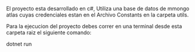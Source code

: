 El proyecto esta desarrollado en c#, Utiliza una base de datos de mmongo atlas cuyas credenciales estan en el Archivo Constants en la carpeta utils.

Para la ejecucion del proyecto debes correr en una terminal desde esta carpeta raiz el siguiente comando:

dotnet run

